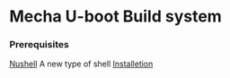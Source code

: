 # Mecha U-boot Build system

### Prerequisites

[Nushell](https://www.nushell.sh/book/installation.html) A new type of shell
[Installetion](https://www.nushell.sh/book/installation.html)
